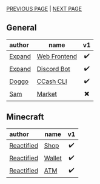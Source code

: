 [PREVIOUS PAGE](how_to/endpoints.md) | [NEXT PAGE](../features/user_side.md)

## General
| author                                      | name                                                        |            v1            |
| :------------------------------------------ | ----------------------------------------------------------- | :----------------------: |
| [Expand](https://github.com/Expand-sys)     | [Web Frontend](https://github.com/Expand-sys/ccashfrontend) |    :heavy_check_mark:    |
| [Expand](https://github.com/Expand-sys)     | [Discord Bot](https://github.com/Expand-sys/ccashbot)       |    :heavy_check_mark:    |
| [Doggo](https://github.com/FearlessDoggo21) | [CCash CLI](https://github.com/FearlessDoggo21/ccash_cmd)    | :heavy_check_mark: |
| [Sam](https://github.com/STBoyden)          | [Market](https://github.com/STBoyden/market-api-2.0)        | :heavy_multiplication_x: |

## Minecraft
| author                                      | name                                                                        |         v1         |
| :------------------------------------------ | --------------------------------------------------------------------------- | :----------------: |
| [Reactified](https://github.com/Reactified) | [Shop](https://github.com/Reactified/rpm/tree/main/packages/ccash-shop)     | :heavy_check_mark: |
| [Reactified](https://github.com/Reactified) | [Wallet](https://github.com/Reactified/rpm/tree/main/packages/ccash-wallet) | :heavy_check_mark: |
| [Reactified](https://github.com/Reactified) | [ATM](https://github.com/Reactified/rpm/tree/main/packages/ccash-bank)      | :heavy_check_mark: |
